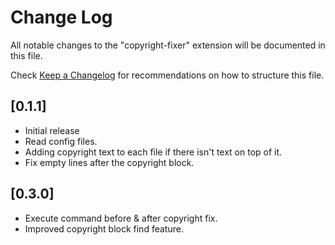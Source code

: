 # Change Log

All notable changes to the "copyright-fixer" extension will be documented in this file.

Check [Keep a Changelog](http://keepachangelog.com/) for recommendations on how to structure this file.

## [0.1.1]

- Initial release
- Read config files.
- Adding copyright text to each file if there isn't text on top of it.
- Fix empty lines after the copyright block.

## [0.3.0]

- Execute command before & after copyright fix.
- Improved copyright block find feature.
